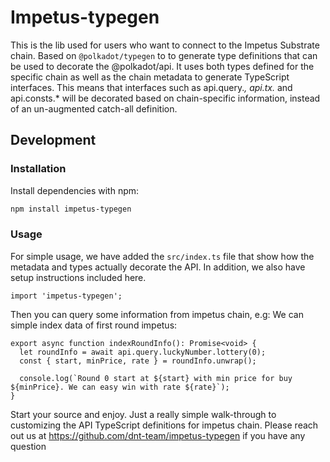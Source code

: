 # Impetus-typegen

This is the lib used for users who want to connect to the Impetus Substrate chain. Based on `@polkadot/typegen` to to generate type definitions that can be used to decorate the @polkadot/api. It uses both types defined for the specific chain as well as the chain metadata to generate TypeScript interfaces. This means that interfaces such as api.query._, api.tx._ and api.consts.\* will be decorated based on chain-specific information, instead of an un-augmented catch-all definition.

## Development

### Installation

Install dependencies with npm:

```bash
npm install impetus-typegen
```

### Usage

For simple usage, we have added the `src/index.ts` file that show how the metadata and types actually decorate the API. In addition, we also have setup instructions included here.

```
import 'impetus-typegen';
```

Then you can query some information from impetus chain, e.g: We can simple index data of first round impetus:

```
export async function indexRoundInfo(): Promise<void> {
  let roundInfo = await api.query.luckyNumber.lottery(0);
  const { start, minPrice, rate } = roundInfo.unwrap();

  console.log(`Round 0 start at ${start} with min price for buy ${minPrice}. We can easy win with rate ${rate}`);
}
```

Start your source and enjoy.
Just a really simple walk-through to customizing the API TypeScript definitions for impetus chain.
Please reach out us at https://github.com/dnt-team/impetus-typegen if you have any question

